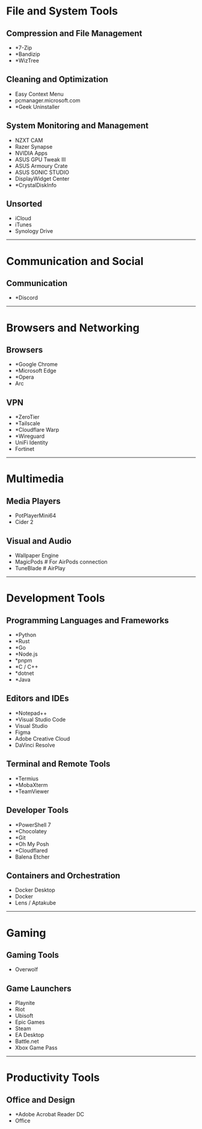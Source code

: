 # File and System Tools

## Compression and File Management
- *7-Zip
- *Bandizip
- *WizTree

## Cleaning and Optimization
- Easy Context Menu
- pcmanager.microsoft.com
- *Geek Uninstaller

## System Monitoring and Management
- NZXT CAM
- Razer Synapse
- NVIDIA Apps
- ASUS GPU Tweak III
- ASUS Armoury Crate
- ASUS SONIC STUDIO
- DisplayWidget Center
- *CrystalDiskInfo

## Unsorted
- iCloud
- iTunes
- Synology Drive

---

# Communication and Social

## Communication
- *Discord

---

# Browsers and Networking

## Browsers
- *Google Chrome
- *Microsoft Edge
- *Opera
- Arc

## VPN
- *ZeroTier
- *Tailscale
- *Cloudflare Warp
- *Wireguard
- UniFi Identity
- Fortinet

---

# Multimedia

## Media Players
- PotPlayerMini64
- Cider 2

## Visual and Audio
- Wallpaper Engine
- MagicPods # For AirPods connection
- TuneBlade # AirPlay

---

# Development Tools

## Programming Languages and Frameworks
- *Python
- *Rust
- *Go
- *Node.js
- *pnpm
- *C / C++
- *dotnet
- *Java

## Editors and IDEs
- *Notepad++
- *Visual Studio Code
- Visual Studio
- Figma
- Adobe Creative Cloud
- DaVinci Resolve

## Terminal and Remote Tools
- *Termius
- *MobaXterm
- *TeamViewer

## Developer Tools
- *PowerShell 7
- *Chocolatey
- *Git
- *Oh My Posh
- *Cloudflared
- Balena Etcher

## Containers and Orchestration
- Docker Desktop
- Docker
- Lens / Aptakube

---

# Gaming

## Gaming Tools
- Overwolf

## Game Launchers
- Playnite 
- Riot
- Ubisoft
- Epic Games
- Steam
- EA Desktop
- Battle.net
- Xbox Game Pass

---

# Productivity Tools

## Office and Design
- *Adobe Acrobat Reader DC
- Office

